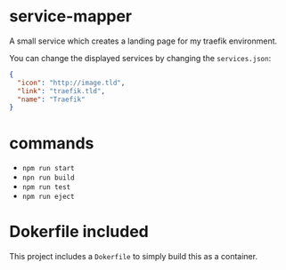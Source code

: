 # service-mapper
A small service which creates a landing page for my traefik environment. 

You can change the displayed services by changing the `services.json`:

```json
{
  "icon": "http://image.tld",
  "link": "traefik.tld",
  "name": "Traefik"
}
```

# commands
 - `npm run start`
 - `npn run build`
 - `npm run test`
 - `npm run eject`
 
# Dokerfile included
This project includes a `Dokerfile` to simply build this as a container.